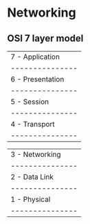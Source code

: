 # Networking

## OSI 7 layer model
|                  |
| ---------------  |
| 7 - Application  |
| ---------------  |
| 6 - Presentation |
| ---------------  |
| 5 - Session      |
| ---------------  |
| 4 - Transport    | 
| ---------------  |

|                  |
| ---------------  |
| 3 - Networking   |
| ---------------  |
| 2 - Data Link    |
| ---------------  |
| 1 - Physical     |
| ---------------  |